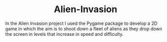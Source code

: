 <h1 align="center">Alien-Invasion</h1>

In the Alien Invasion project I used the Pygame package to develop a 2D game in which the aim is to shoot down a fleet of aliens as they drop down the screen in levels that increase in speed and difficulty. 
